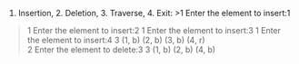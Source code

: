 1. Insertion, 2. Deletion, 3. Traverse, 4. Exit: >1
Enter the element to insert:1
>1
Enter the element to insert:2
>1
Enter the element to insert:3
>1
Enter the element to insert:4
>3
(1, b)  (2, b)  (3, b)  (4, r)  
>2
Enter the element to delete:3
>3
(1, b)  (2, b)  (4, b)  
>
